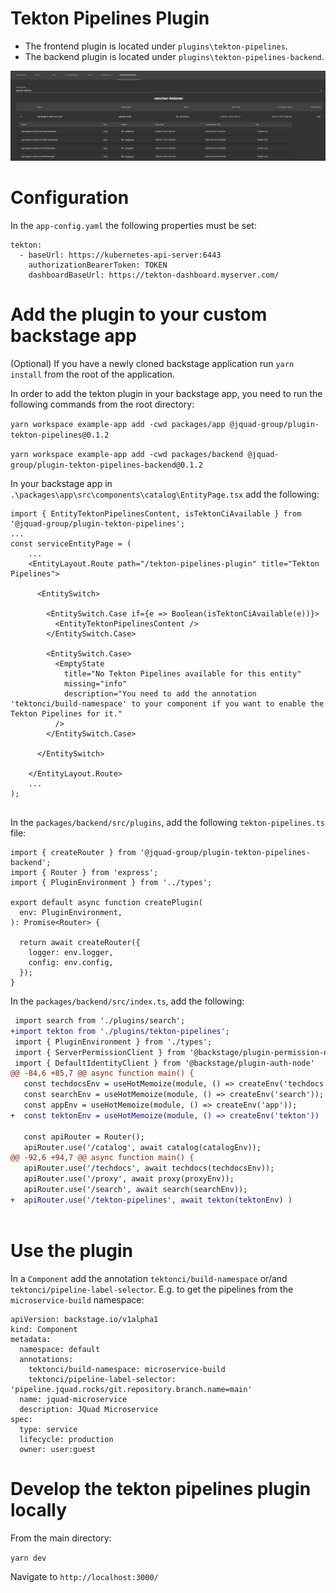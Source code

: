 # Tekton Pipelines Plugin

- The frontend plugin is located under `plugins\tekton-pipelines`.
- The backend plugin is located under `plugins\tekton-pipelines-backend`. 

![Dashboard](https://github.com/jquad-group/backstage-jquad/blob/main/img/tekton.png)


# Configuration

In the `app-config.yaml` the following properties must be set:

```
tekton:
  - baseUrl: https://kubernetes-api-server:6443
    authorizationBearerToken: TOKEN
    dashboardBaseUrl: https://tekton-dashboard.myserver.com/
```

# Add the plugin to your custom backstage app

(Optional) If you have a newly cloned backstage application run `yarn install` from the root of the application.

In order to add the tekton plugin in your backstage app, you need to run the following commands from the root directory:

`yarn workspace example-app add -cwd packages/app @jquad-group/plugin-tekton-pipelines@0.1.2`

`yarn workspace example-app add -cwd packages/backend @jquad-group/plugin-tekton-pipelines-backend@0.1.2`

In your backstage app in `.\packages\app\src\components\catalog\EntityPage.tsx` add the following:
 

```
import { EntityTektonPipelinesContent, isTektonCiAvailable } from '@jquad-group/plugin-tekton-pipelines';
...
const serviceEntityPage = (
    ...
    <EntityLayout.Route path="/tekton-pipelines-plugin" title="Tekton Pipelines">
   
      <EntitySwitch>

        <EntitySwitch.Case if={e => Boolean(isTektonCiAvailable(e))}>
          <EntityTektonPipelinesContent />
        </EntitySwitch.Case>

        <EntitySwitch.Case>
          <EmptyState
            title="No Tekton Pipelines available for this entity"
            missing="info"
            description="You need to add the annotation 'tektonci/build-namespace' to your component if you want to enable the Tekton Pipelines for it."
          />
        </EntitySwitch.Case>

      </EntitySwitch>

    </EntityLayout.Route>
    ...
);
    
```

In the `packages/backend/src/plugins`, add the following `tekton-pipelines.ts` file:

```
import { createRouter } from '@jquad-group/plugin-tekton-pipelines-backend';
import { Router } from 'express';
import { PluginEnvironment } from '../types';

export default async function createPlugin(
  env: PluginEnvironment,
): Promise<Router> {

  return await createRouter({
    logger: env.logger,
    config: env.config,
  });
}
```

In the `packages/backend/src/index.ts`, add the following:

```diff
 import search from './plugins/search';
+import tekton from './plugins/tekton-pipelines';
 import { PluginEnvironment } from './types';
 import { ServerPermissionClient } from '@backstage/plugin-permission-node';
 import { DefaultIdentityClient } from '@backstage/plugin-auth-node'
@@ -84,6 +85,7 @@ async function main() {
   const techdocsEnv = useHotMemoize(module, () => createEnv('techdocs'));
   const searchEnv = useHotMemoize(module, () => createEnv('search'));
   const appEnv = useHotMemoize(module, () => createEnv('app'));
+  const tektonEnv = useHotMemoize(module, () => createEnv('tekton'))
 
   const apiRouter = Router();
   apiRouter.use('/catalog', await catalog(catalogEnv));
@@ -92,6 +94,7 @@ async function main() {
   apiRouter.use('/techdocs', await techdocs(techdocsEnv));
   apiRouter.use('/proxy', await proxy(proxyEnv));
   apiRouter.use('/search', await search(searchEnv));
+  apiRouter.use('/tekton-pipelines', await tekton(tektonEnv) )
 

```

# Use the plugin

In a `Component` add the annotation `tektonci/build-namespace` or/and `tektonci/pipeline-label-selector`. E.g. to get the pipelines from the `microservice-build` namespace:

```
apiVersion: backstage.io/v1alpha1
kind: Component
metadata:
  namespace: default
  annotations:
    tektonci/build-namespace: microservice-build
    tektonci/pipeline-label-selector: 'pipeline.jquad.rocks/git.repository.branch.name=main'
  name: jquad-microservice
  description: JQuad Microservice
spec:
  type: service
  lifecycle: production
  owner: user:guest
```

# Develop the tekton pipelines plugin locally 

From the main directory: 

 `yarn dev`

Navigate to `http://localhost:3000/` 




